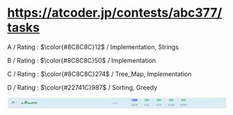 # https://atcoder.jp/contests/abc377/tasks

A / Rating : $\color{#8C8C8C}12$ / Implementation, Strings

B / Rating : $\color{#8C8C8C}50$ / Implementation

C / Rating : $\color{#8C8C8C}274$ / Tree_Map, Implementation

D / Rating : $\color{#22741C}987$ / Sorting, Greedy

![My Image](https://github.com/kss418/Atcoder/blob/main/ABC/Images/Standings/377.png)

